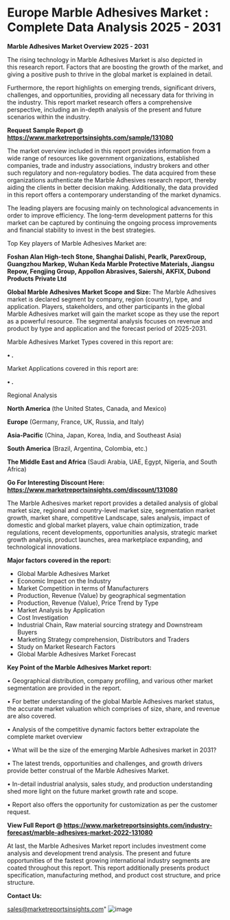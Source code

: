 # Europe Marble Adhesives Market : Complete Data Analysis 2025 - 2031

<Strong> Marble Adhesives Market Overview 2025 - 2031</strong>

The rising technology in Marble Adhesives Market is also depicted in this research report. Factors that are boosting the growth of the market, and giving a positive push to thrive in the global market is explained in detail.

Furthermore, the report highlights on emerging trends, significant drivers, challenges, and opportunities, providing all necessary data for thriving in the industry. This report market research offers a comprehensive perspective, including an in-depth analysis of the present and future scenarios within the industry.

<strong>Request Sample Report @ <a href=https://www.marketreportsinsights.com/sample/131080>https://www.marketreportsinsights.com/sample/131080</a></strong>

The market overview included in this report provides information from a wide range of resources like government organizations, established companies, trade and industry associations, industry brokers and other such regulatory and non-regulatory bodies. The data acquired from these organizations authenticate the Marble Adhesives research report, thereby aiding the clients in better decision making. Additionally, the data provided in this report offers a contemporary understanding of the market dynamics.

The leading players are focusing mainly on technological advancements in order to improve efficiency. The long-term development patterns for this market can be captured by continuing the ongoing process improvements and financial stability to invest in the best strategies.

Top Key players of Marble Adhesives Market are:

<strong>Foshan Alan High-tech Stone, Shanghai Dalishi, Pearlk, ParexGroup, Guangzhou Markep, Wuhan Keda Marble Protective Materials, Jiangsu Repow, Fengjing Group, Appollon Abrasives, Saiershi, AKFIX, Dubond Products Private Ltd</strong>

<strong><b>Global Marble Adhesives Market Scope and Size:</b></strong>
The Marble Adhesives market is declared segment by company, region (country), type, and application. Players, stakeholders, and other participants in the global Marble Adhesives market will gain the market scope as they use the report as a powerful resource. The segmental analysis focuses on revenue and product by type and application and the forecast period of 2025-2031.

Marble Adhesives Market Types covered in this report are:

<strong>• .</strong>

Market Applications covered in this report are:

<strong>• .</strong> 

Regional Analysis

<strong>North America</strong> (the United States, Canada, and Mexico)

<strong>Europe</strong> (Germany, France, UK, Russia, and Italy)

<strong>Asia-Pacific</strong> (China, Japan, Korea, India, and Southeast Asia)

<strong>South America</strong> (Brazil, Argentina, Colombia, etc.)

<strong>The Middle East and Africa</strong> (Saudi Arabia, UAE, Egypt, Nigeria, and South Africa)

<strong>Go For Interesting Discount Here: <a href=https://www.marketreportsinsights.com/discount/131080>https://www.marketreportsinsights.com/discount/131080</a></strong>

The Marble Adhesives market report provides a detailed analysis of global market size, regional and country-level market size, segmentation market growth, market share, competitive Landscape, sales analysis, impact of domestic and global market players, value chain optimization, trade regulations, recent developments, opportunities analysis, strategic market growth analysis, product launches, area marketplace expanding, and technological innovations.

<strong><b>Major factors covered in the report:</b></strong>
<ul>
  <li>Global Marble Adhesives Market </li>
  <li>Economic Impact on the Industry</li>
  <li>Market Competition in terms of Manufacturers</li>
  <li>Production, Revenue (Value) by geographical segmentation</li>
  <li>Production, Revenue (Value), Price Trend by Type</li>
  <li>Market Analysis by Application</li>
  <li>Cost Investigation</li>
  <li>Industrial Chain, Raw material sourcing strategy and Downstream Buyers</li>
  <li>Marketing Strategy comprehension, Distributors and Traders</li>
  <li>Study on Market Research Factors</li>
  <li>Global Marble Adhesives Market Forecast</li>
</ul>

<strong><b>Key Point of the Marble Adhesives Market report:</b></strong>

• Geographical distribution, company profiling, and various other market segmentation are provided in the report.

• For better understanding of the global Marble Adhesives market status, the accurate market valuation which comprises of size, share, and revenue are also covered.

• Analysis of the competitive dynamic factors better extrapolate the complete market overview

• What will be the size of the emerging Marble Adhesives market in 2031?

• The latest trends, opportunities and challenges, and growth drivers provide better construal of the Marble Adhesives Market.

• In-detail industrial analysis, sales study, and production understanding shed more light on the future market growth rate and scope.

• Report also offers the opportunity for customization as per the customer request.

<strong><b>View Full Report @ <a href=https://www.marketreportsinsights.com/industry-forecast/marble-adhesives-market-2022-131080>https://www.marketreportsinsights.com/industry-forecast/marble-adhesives-market-2022-131080</a></b></strong>


At last, the Marble Adhesives Market report includes investment come analysis and development trend analysis. The present and future opportunities of the fastest growing international industry segments are coated throughout this report. This report additionally presents product specification, manufacturing method, and product cost structure, and price structure.

<strong>Contact Us:</strong>

sales@marketreportsinsights.com"
![image](https://github.com/user-attachments/assets/b5e58b9b-2907-403f-9f8d-daa1b4ac478d)
